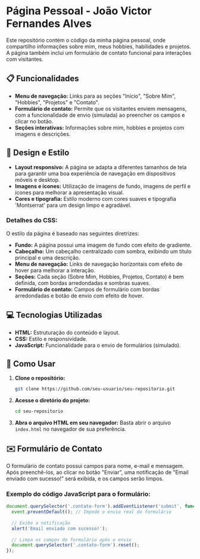 # Página Pessoal - João Victor Fernandes Alves

Este repositório contém o código da minha página pessoal, onde compartilho informações sobre mim, meus hobbies, habilidades e projetos. A página também inclui um formulário de contato funcional para interações com visitantes.

## 📋 Funcionalidades
- **Menu de navegação:** Links para as seções "Início", "Sobre Mim", "Hobbies", "Projetos" e "Contato".
- **Formulário de contato:** Permite que os visitantes enviem mensagens, com a funcionalidade de envio (simulada) ao preencher os campos e clicar no botão.
- **Seções interativas:** Informações sobre mim, hobbies e projetos com imagens e descrições.

## 🎨 Design e Estilo
- **Layout responsivo:** A página se adapta a diferentes tamanhos de tela para garantir uma boa experiência de navegação em dispositivos móveis e desktop.
- **Imagens e ícones:** Utilização de imagens de fundo, imagens de perfil e ícones para melhorar a apresentação visual.
- **Cores e tipografia:** Estilo moderno com cores suaves e tipografia 'Montserrat' para um design limpo e agradável.

### Detalhes do CSS:
O estilo da página é baseado nas seguintes diretrizes:
- **Fundo:** A página possui uma imagem de fundo com efeito de gradiente.
- **Cabeçalho:** Um cabeçalho centralizado com sombra, exibindo um título principal e uma descrição.
- **Menu de navegação:** Links de navegação horizontais com efeito de hover para melhorar a interação.
- **Seções:** Cada seção (Sobre Mim, Hobbies, Projetos, Contato) é bem definida, com bordas arredondadas e sombras suaves.
- **Formulário de contato:** Campos de formulário com bordas arredondadas e botão de envio com efeito de hover.

## 💻 Tecnologias Utilizadas
- **HTML:** Estruturação do conteúdo e layout.
- **CSS:** Estilo e responsividade.
- **JavaScript:** Funcionalidade para o envio de formulários (simulado).
  
## 🚀 Como Usar

1. **Clone o repositório:**
    ```bash
    git clone https://github.com/seu-usuario/seu-repositorio.git
    ```

2. **Acesse o diretório do projeto:**
    ```bash
    cd seu-repositorio
    ```

3. **Abra o arquivo HTML em seu navegador:**
    Basta abrir o arquivo `index.html` no navegador de sua preferência.

## ✉️ Formulário de Contato
O formulário de contato possui campos para nome, e-mail e mensagem. Após preenchê-los, ao clicar no botão "Enviar", uma notificação de "Email enviado com sucesso!" será exibida, e os campos serão limpos.

### Exemplo do código JavaScript para o formulário:
```javascript
document.querySelector('.contato-form').addEventListener('submit', function(event) {
  event.preventDefault(); // Impede o envio real do formulário
  
  // Exibe a notificação
  alert('Email enviado com sucesso!');
  
  // Limpa os campos do formulário após o envio
  document.querySelector('.contato-form').reset();
});
